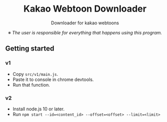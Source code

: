 <h1 align="center">Kakao Webtoon Downloader</h1>

<p align="center">Downloader for kakao webtoons</p>

<p align="center">※ <i>The user is responsible for everything that happens using this program.</i></p>

## Getting started

### v1

- Copy `src/v1/main.js`.
- Paste it to console in chrome devtools.
- Run that function.



### v2

- Install node.js 10 or later.
- Run `npm start --id=<content_id> --offset=<offset> --limit=<limit>`

